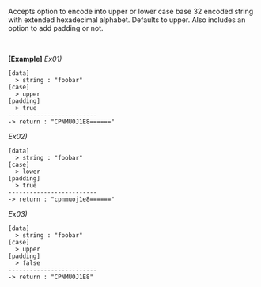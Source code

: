 Accepts option to encode into upper or lower case base 32 encoded string with extended hexadecimal alphabet. Defaults to upper.
Also includes an option to add padding or not.

<br/>

**[Example]**
*Ex01)*
```
[data]
  > string : "foobar"
[case]
  > upper
[padding]
  > true
-------------------------
-> return : "CPNMUOJ1E8======"
```
*Ex02)*
```
[data]
  > string : "foobar"
[case]
  > lower
[padding]
  > true
-------------------------
-> return : "cpnmuoj1e8======"
```
*Ex03)*
```
[data]
  > string : "foobar"
[case]
  > upper
[padding]
  > false
-------------------------
-> return : "CPNMUOJ1E8"
```
